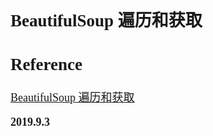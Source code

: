 <font size=4 face='楷体'>

## BeautifulSoup 遍历和获取

## Reference

[BeautifulSoup 遍历和获取](https://www.jianshu.com/p/d9d2c99267fc)

**2019.9.3**

